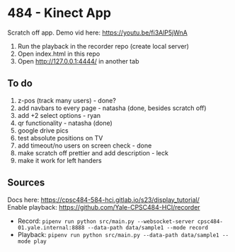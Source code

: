 # 484 - Kinect App
Scratch off app. Demo vid here: https://youtu.be/fi3AlP5jWnA
1. Run the playback in the recorder repo (create local server)
2. Open index.html in this repo
3. Open http://127.0.0.1:4444/ in another tab

## To do
1. z-pos (track many users) - done?
2. add navbars to every page - natasha (done, besides scratch off)
3. add +2 select options - ryan
4. qr functionality - natasha (done)
5. google drive pics
6. test absolute positions on TV
7. add timeout/no users on screen check - done
8. make scratch off prettier and add description - leck
9. make it work for left handers

## Sources
Docs here: https://cpsc484-584-hci.gitlab.io/s23/display_tutorial/ \
Enable playback: https://github.com/Yale-CPSC484-HCI/recorder
* Record: `pipenv run python src/main.py --websocket-server cpsc484-01.yale.internal:8888 --data-path data/sample1 --mode record`
* Playback: `pipenv run python src/main.py --data-path data/sample1 --mode play`